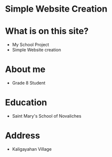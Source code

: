 # Simple Website Creation

# What is on this site?
- My School Project
- Simple Website creation

# About me
- Grade 8 Student

# Education
- Saint Mary's School of Novaliches

# Address
- Kaligayahan Village
